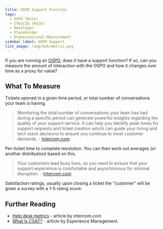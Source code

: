 ```yaml
---
title: OSPO Support Function
tags: 
  - OSPO (Role)
  - CTO/CIO (Role)
  - Developer
  - Placeholder
  - Organisational-Measurement
sidebar_label: OSPO Support
list_image: /img/bok/metric.png
---
```


If you are running an [OSPO](../Artifacts/OSPO), does it have a support function?  If so, can you measure the amount of interaction with the OSPO and how it changes over time as a proxy for value?

## What To Measure

<BoxOut title="Volume" image="/img/bok/metric.png">

Tickets opened in a given time period, or total number of conversations your team is having.

> Monitoring the total number of conversations your team has had during a specific period can generate powerful insights regarding the quality of your support service. It can help you identify peak times for support requests and ticket creation which can guide your hiring and tech stack decisions to ensure you continue to meet customer demands. - [Intercom.com](https://www.intercom.com/blog/help-desk-metrics/)

</BoxOut>

<BoxOut title="Resolution Time" image="/img/bok/metric.png">

Per-ticket time to complete resolution.  You can then work out averages (or another distribution) based on this.  

> Your customers lead busy lives, so you need to ensure that your support experience is comfortable and asynchronous for minimal disruption. - [Intercom.com](https://www.intercom.com/blog/help-desk-metrics/)

</BoxOut>


<BoxOut title="Customer Satisfaction (CSAT)" image="/img/bok/metric.png">

Satisfaction ratings, usually upon closing a ticket the "customer" will be given a survey with a 1-5 rating score.

</BoxOut>

## Further Reading

- [Help desk metrics](https://www.intercom.com/blog/help-desk-metrics/) - article by intercom.com
- [What Is CSAT?](https://www.qualtrics.com/uk/experience-management/customer/what-is-csat/) - article by Experience Management. 